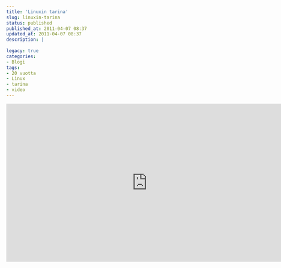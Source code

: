 ```yaml
---
title: 'Linuxin tarina'
slug: linuxin-tarina
status: published
published_at: 2011-04-07 08:37
updated_at: 2011-04-07 08:37
description: |
    
legacy: true
categories:
- Blogi
tags:
- 20 vuotta
- Linux
- tarina
- video
---
```


<p><iframe loading="lazy" title="The Story of Linux" width="750" height="422" src="https://www.youtube.com/embed/5ocq6_3-nEw?feature=oembed" frameborder="0" allow="accelerometer; autoplay; clipboard-write; encrypted-media; gyroscope; picture-in-picture" allowfullscreen></iframe></p>